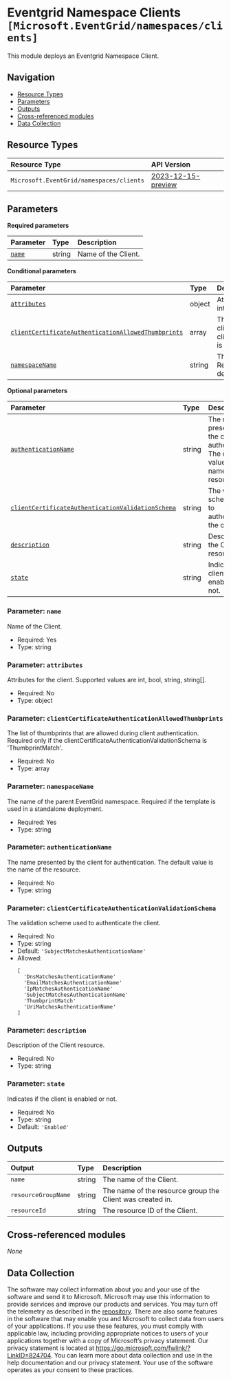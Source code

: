 # Eventgrid Namespace Clients `[Microsoft.EventGrid/namespaces/clients]`

This module deploys an Eventgrid Namespace Client.

## Navigation

- [Resource Types](#Resource-Types)
- [Parameters](#Parameters)
- [Outputs](#Outputs)
- [Cross-referenced modules](#Cross-referenced-modules)
- [Data Collection](#Data-Collection)

## Resource Types

| Resource Type | API Version |
| :-- | :-- |
| `Microsoft.EventGrid/namespaces/clients` | [2023-12-15-preview](https://learn.microsoft.com/en-us/azure/templates/Microsoft.EventGrid/2023-12-15-preview/namespaces/clients) |

## Parameters

**Required parameters**

| Parameter | Type | Description |
| :-- | :-- | :-- |
| [`name`](#parameter-name) | string | Name of the Client. |

**Conditional parameters**

| Parameter | Type | Description |
| :-- | :-- | :-- |
| [`attributes`](#parameter-attributes) | object | Attributes for the client. Supported values are int, bool, string, string[]. |
| [`clientCertificateAuthenticationAllowedThumbprints`](#parameter-clientcertificateauthenticationallowedthumbprints) | array | The list of thumbprints that are allowed during client authentication. Required only if the clientCertificateAuthenticationValidationSchema is 'ThumbprintMatch'. |
| [`namespaceName`](#parameter-namespacename) | string | The name of the parent EventGrid namespace. Required if the template is used in a standalone deployment. |

**Optional parameters**

| Parameter | Type | Description |
| :-- | :-- | :-- |
| [`authenticationName`](#parameter-authenticationname) | string | The name presented by the client for authentication. The default value is the name of the resource. |
| [`clientCertificateAuthenticationValidationSchema`](#parameter-clientcertificateauthenticationvalidationschema) | string | The validation scheme used to authenticate the client. |
| [`description`](#parameter-description) | string | Description of the Client resource. |
| [`state`](#parameter-state) | string | Indicates if the client is enabled or not. |

### Parameter: `name`

Name of the Client.

- Required: Yes
- Type: string

### Parameter: `attributes`

Attributes for the client. Supported values are int, bool, string, string[].

- Required: No
- Type: object

### Parameter: `clientCertificateAuthenticationAllowedThumbprints`

The list of thumbprints that are allowed during client authentication. Required only if the clientCertificateAuthenticationValidationSchema is 'ThumbprintMatch'.

- Required: No
- Type: array

### Parameter: `namespaceName`

The name of the parent EventGrid namespace. Required if the template is used in a standalone deployment.

- Required: Yes
- Type: string

### Parameter: `authenticationName`

The name presented by the client for authentication. The default value is the name of the resource.

- Required: No
- Type: string

### Parameter: `clientCertificateAuthenticationValidationSchema`

The validation scheme used to authenticate the client.

- Required: No
- Type: string
- Default: `'SubjectMatchesAuthenticationName'`
- Allowed:
  ```Bicep
  [
    'DnsMatchesAuthenticationName'
    'EmailMatchesAuthenticationName'
    'IpMatchesAuthenticationName'
    'SubjectMatchesAuthenticationName'
    'ThumbprintMatch'
    'UriMatchesAuthenticationName'
  ]
  ```

### Parameter: `description`

Description of the Client resource.

- Required: No
- Type: string

### Parameter: `state`

Indicates if the client is enabled or not.

- Required: No
- Type: string
- Default: `'Enabled'`


## Outputs

| Output | Type | Description |
| :-- | :-- | :-- |
| `name` | string | The name of the Client. |
| `resourceGroupName` | string | The name of the resource group the Client was created in. |
| `resourceId` | string | The resource ID of the Client. |

## Cross-referenced modules

_None_

## Data Collection

The software may collect information about you and your use of the software and send it to Microsoft. Microsoft may use this information to provide services and improve our products and services. You may turn off the telemetry as described in the [repository](https://aka.ms/avm/telemetry). There are also some features in the software that may enable you and Microsoft to collect data from users of your applications. If you use these features, you must comply with applicable law, including providing appropriate notices to users of your applications together with a copy of Microsoft’s privacy statement. Our privacy statement is located at <https://go.microsoft.com/fwlink/?LinkID=824704>. You can learn more about data collection and use in the help documentation and our privacy statement. Your use of the software operates as your consent to these practices.

